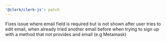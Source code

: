 ```yaml
---
'@clerk/clerk-js': patch
---
```


Fixes issue where email field is required but is not shown after user tries to edit email, when already tried another email before when trying to sign up with a method that not provides and email (e.g Metamask)

